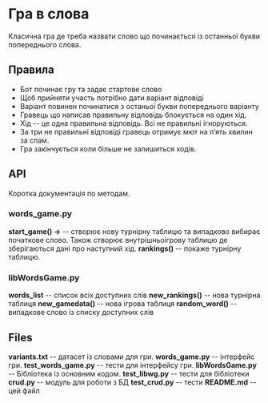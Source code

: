 # Гра в слова

Класична гра де треба назвати слово що починається із останньої букви попереднього слова.


## Правила

- Бот починає гру та задає стартове слово
- Щоб прийняти участь потрібно дати варіант відповіді
- Варіант повинен починатися з останьої букви попереднього варіанту
- Гравець що написав правильну відповідь блокується на один хід.
- Хід -- це одна правильна відповідь. Всі не правильні ігноруються.
- За три не правильні відповіді гравець отримує мют на пʼять хвилин за спам.
- Гра закінчується коли більше не залишиться ходів.

## API

Коротка документація по методам.

### words_game.py

**start_game() ->** -- створює нову турнірну таблицю та випадково вибирає початкове слово. Також створює внутрішньоігрову таблицю де зберігаються дані про наступний хід.
**rankings()** -- покаже турнірну таблицю.

### libWordsGame.py

**words_list** -- список всіх доступних слів
**new_rankings()** -- нова турнірна таблиця
**new_gamedata()** -- нова ігрова таблиця
**random_word()** -- випадкове слово із списку доступних слів

## Files

**variants.txt** -- датасет із словами для гри.
**words_game.py** -- інтерфейс гри.
**test_words_game.py** -- тести для інтерфейсу гри.
**libWordsGame.py** -- Бібліотека із основним кодом.
**test_libwg.py** -- тести для бібліотеки
**crud.py** -- модуль для роботи з БД
**test_crud.py** -- тести
**README.md** -- цей файл
